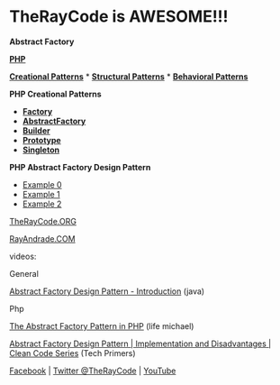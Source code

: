 # TheRayCode is AWESOME!!!

**Abstract Factory**

**[PHP](../README.md)**  

**[Creational Patterns](../README.md)** * **[Structural Patterns](../../Structural/README.md)** * **[Behavioral Patterns](../../Behavioral/README.md)**

**PHP Creational Patterns**

 * **[Factory](../Factory/README.md)**
 * **[AbstractFactory](../AbstractFactory/README.md)**
 * **[Builder](../Builder/README.md)**
 * **[Prototype](../Prototype/README.md)**
 * **[Singleton](../Singleton/README.md)**

**PHP Abstract Factory Design Pattern**

* [Example 0](./AF0/README.md)
* [Example 1](./AF1/)
* [Example 2](./AF2/)


[TheRayCode.ORG](https://www.TheRayCode.org)

[RayAndrade.COM](https://www.RayAndrade.com)

videos:

General

[Abstract Factory Design Pattern - Introduction](https://youtu.be/cvqyJvVjxj4) (java)

Php

[The Abstract Factory Pattern in PHP](https://youtu.be/C4b_ywzA7Qg) (life michael)

[Abstract Factory Design Pattern | Implementation and Disadvantages | Clean Code Series](https://youtu.be/C4b_ywzA7Qg) (Tech Primers)




[Facebook](https://www.facebook.com/TheRayCode/) | [Twitter @TheRayCode](https://www.twitter.com/TheRayCode/) | [YouTube](https://www.youtube.com/AndradeRay/)
